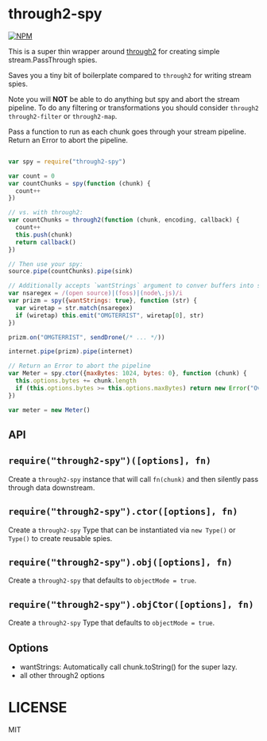 through2-spy
============

[![NPM](https://nodei.co/npm/through2-spy.png)](https://nodei.co/npm/through2-spy/)

This is a super thin wrapper around [through2](http://npm.im/through2) for creating simple stream.PassThrough spies.

Saves you a tiny bit of boilerplate compared to `through2` for writing stream spies.

Note you will **NOT** be able to do anything but spy and abort the stream pipeline. To do any filtering or transformations you should consider `through2` `through2-filter` or `through2-map`.

Pass a function to run as each chunk goes through your stream pipeline. Return an Error to abort the pipeline.

```js

var spy = require("through2-spy")

var count = 0
var countChunks = spy(function (chunk) {
  count++
})

// vs. with through2:
var countChunks = through2(function (chunk, encoding, callback) {
  count++
  this.push(chunk)
  return callback()
})

// Then use your spy:
source.pipe(countChunks).pipe(sink)

// Additionally accepts `wantStrings` argument to conver buffers into strings
var nsaregex = /(open source)|(foss)|(node\.js)/i
var prizm = spy({wantStrings: true}, function (str) {
  var wiretap = str.match(nsaregex)
  if (wiretap) this.emit("OMGTERRIST", wiretap[0], str)
})

prizm.on("OMGTERRIST", sendDrone(/* ... */))

internet.pipe(prizm).pipe(internet)

// Return an Error to abort the pipeline
var Meter = spy.ctor({maxBytes: 1024, bytes: 0}, function (chunk) {
  this.options.bytes += chunk.length
  if (this.options.bytes >= this.options.maxBytes) return new Error("Over 1024 byte limit!")
})

var meter = new Meter()

```

API
---

`require("through2-spy")([options], fn)`
---

Create a `through2-spy` instance that will call `fn(chunk)` and then silently pass through data downstream.

`require("through2-spy").ctor([options], fn)`
---

Create a `through2-spy` Type that can be instantiated via `new Type()` or `Type()` to create reusable spies.

`require("through2-spy").obj([options], fn)`
---

Create a `through2-spy` that defaults to `objectMode = true`.

`require("through2-spy").objCtor([options], fn)`
---

Create a `through2-spy` Type that defaults to `objectMode = true`.

Options
-------

  * wantStrings: Automatically call chunk.toString() for the super lazy.
  * all other through2 options

LICENSE
=======

MIT
